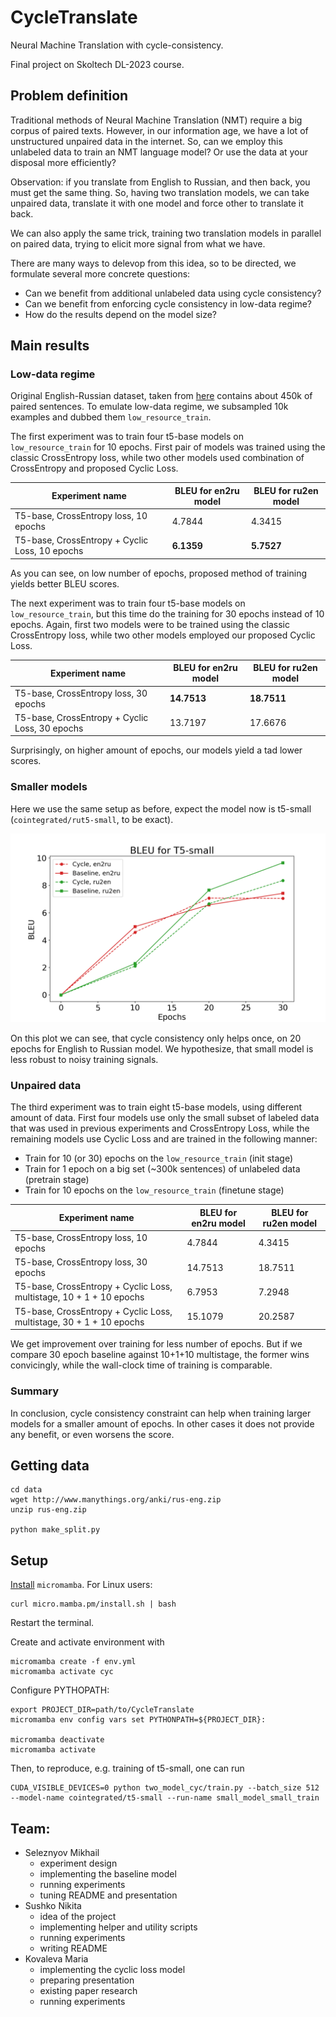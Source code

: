 # CycleTranslate

Neural Machine Translation with cycle-consistency.

Final project on Skoltech DL-2023 course.

## Problem definition 

Traditional methods of Neural Machine Translation (NMT) require a big corpus of paired texts.
However, in our information age, we have a lot of unstructured unpaired data in the internet.
So, can we employ this unlabeled data to train an NMT language model? Or use the data at your disposal more efficiently?

Observation: if you translate from English to Russian, and then back, you must get the same thing.
So, having two translation models, we can take unpaired data, translate it with one model and force other to translate it back.

We can also apply the same trick, training two translation models in parallel on paired data, trying to elicit more signal from what we have.

There are many ways to delevop from this idea, so to be directed, we formulate several more concrete questions:
- Can we benefit from additional unlabeled data using cycle consistency?
- Can we benefit from enforcing cycle consistency in low-data regime?
- How do the results depend on the model size?

## Main results

### Low-data regime
Original English-Russian dataset, taken from [here](http://www.manythings.org/anki/) contains about 450k of paired sentences.
To emulate low-data regime, we subsampled 10k examples and dubbed them `low_resource_train`.

The first experiment was to train four t5-base models on `low_resource_train` for 10 epochs.
First pair of models was trained using the classic CrossEntropy loss, while two other models used combination of CrossEntropy and proposed Cyclic Loss.

| Experiment name | BLEU for en2ru model | BLEU for ru2en model |
|---|---|---|
| T5-base, CrossEntropy loss, 10 epochs | 4.7844 | 4.3415 |
| T5-base, CrossEntropy + Cyclic Loss, 10 epochs | **6.1359** | **5.7527** |

As you can see, on low number of epochs, proposed method of training yields better BLEU scores.

The next experiment was to train four t5-base models on `low_resource_train`, but this time do the training for 30 epochs instead of 10 epochs.  Again, first two models were to be trained using the classic CrossEntropy loss, while two other models employed our proposed Cyclic Loss.

| Experiment name | BLEU for en2ru model | BLEU for ru2en model |
|---|---|---|
| T5-base, CrossEntropy loss, 30 epochs | **14.7513** | **18.7511** |
| T5-base, CrossEntropy + Cyclic Loss, 30 epochs | 13.7197 | 17.6676 |

Surprisingly, on higher amount of epochs, our models yield a tad lower scores.

### Smaller models

Here we use the same setup as before, expect the model now is t5-small (`cointegrated/rut5-small`, to be exact).

![bleu_t5_small](results/bleu_t5_small.png)

On this plot we can see, that cycle consistency only helps once, on 20 epochs for English to Russian model.
We hypothesize, that small model is less robust to noisy training signals. 

### Unpaired data
The third experiment was to train eight t5-base models, using different amount of data. First four models use only the small subset of labeled data that was used in previous experiments and CrossEntropy Loss, while the remaining models use Cyclic Loss and are trained in the following manner:
- Train for 10 (or 30) epochs on the `low_resource_train` (init stage)
- Train for 1 epoch on a big set (~300k sentences) of unlabeled data (pretrain stage)
- Train for 10 epochs on the `low_resource_train` (finetune stage)

| Experiment name | BLEU for en2ru model | BLEU for ru2en model |
|---|---|---|
| T5-base, CrossEntropy loss, 10 epochs | 4.7844 | 4.3415 |
| T5-base, CrossEntropy loss, 30 epochs | 14.7513 | 18.7511 |
| T5-base, CrossEntropy + Cyclic Loss, multistage, 10 + 1 + 10 epochs | 6.7953 | 7.2948 |
| T5-base, CrossEntropy + Cyclic Loss, multistage, 30 + 1 + 10 epochs | 15.1079 | 20.2587 |

We get improvement over training for less number of epochs. 
But if we compare 30 epoch baseline against 10+1+10 multistage, the former wins convicingly, while the wall-clock time of training is comparable.

### Summary

In conclusion, cycle consistency constraint can help when training larger models for a smaller amount of epochs.
In other cases it does not provide any benefit, or even worsens the score.

## Getting data

```
cd data
wget http://www.manythings.org/anki/rus-eng.zip
unzip rus-eng.zip

python make_split.py
```

## Setup

[Install](https://mamba.readthedocs.io/en/latest/installation.html) `micromamba`. For Linux users:
```
curl micro.mamba.pm/install.sh | bash
```
Restart the terminal.

Create and activate environment with
```
micromamba create -f env.yml
micromamba activate cyc
```

Configure PYTHOPATH:
```
export PROJECT_DIR=path/to/CycleTranslate
micromamba env config vars set PYTHONPATH=${PROJECT_DIR}:

micromamba deactivate
micromamba activate
```

Then, to reproduce, e.g. training of t5-small, one can run
```
CUDA_VISIBLE_DEVICES=0 python two_model_cyc/train.py --batch_size 512 --model-name cointegrated/t5-small --run-name small_model_small_train
```

## Team:
- Seleznyov Mikhail 
   - experiment design
   - implementing the baseline model
   - running experiments
   - tuning README and presentation
- Sushko Nikita 
   - idea of the project
   - implementing helper and utility scripts
   - running experiments
   - writing README
- Kovaleva Maria 
   - implementing the cyclic loss model
   - preparing presentation
   - existing paper research
   - running experiments
